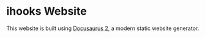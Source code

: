 # ihooks Website

This website is built using [Docusaurus 2](https://v2.docusaurus.io/), a modern static website generator.

